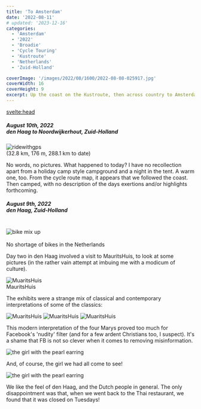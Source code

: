 ```yaml
---
title: 'To Amsterdam'
date: '2022-08-11'
# updated: '2023-12-16'
categories:
  - 'Amsterdam'
  - '2022'
  - 'Broadie'
  - 'Cycle Touring'
  - 'Kustroute'
  - 'Netherlands'
  - 'Zuid-Holland'

coverImage: '/images/2022/08/1600/2022-08-08-025917.jpg'
coverWidth: 16
coverHeight: 9
excerpt: Up the coast on the Kustroute, then across country to Amsterdam...
---
```


<script>
	import Callout from '$lib/components/Callout.svelte'
</script>

<svelte:head>

<title>2022 Netherlands</title>
</svelte:head>

<section class="card">
  <h5>
    August 10th, 2022 <br/>
    den Haag to Noordwijkerhout, Zuid-Holland    
  </h5>
  <p></p>
  <div class="w-90">
    <img alt="ridewithgps" src="/images/2022/08/rides/20221008.png" /><br/>
    <div class="caption">(32.8 km, 176 m, 288.1 km to date)</div>
  </div>
  
  <p>No words, no pictures. What happened to today? I have no recollection apart from a holiday camp style campground and a night in the tent. A warm one, too. From the cycle route map, it appears that we followed the coast. Then camped, with no description of the days exertions and/or highlights forthcoming.</p>

</section>

<section class="card">
  <h5>
    August 9th, 2022<br/>
    den Haag, Zuid-Holland    
  </h5>
  <br/>
  <div class="w-80"><img alt="bike mix up" src="/images/2022/08/1600/2022-08-09-054307.jpg" /></div>
  <br/>
  <div class="caption">No shortage of bikes in the Netherlands</div>
  <p>Day two in den Haag involved a visit to MauritsHuis, to look at some pictures (in the rather vain attempt at imbuing me with a modicum of culture).</p>
  <div class="w-90"><img alt="MuaritsHuis" src="/images/2022/08/1600/2022-08-09-065602.jpg" /><br/>
  <div class="caption">MauritsHuis</div></div>
  <p>The exhibits were a strange mix of classical and contemporary interpretations of some of the classics:</p>
  <img alt="MuaritsHuis" src="/images/2022/08/1600/2022-08-09-072652.jpg" />
  <img alt="MuaritsHuis" src="/images/2022/08/1600/2022-08-09-074024.jpg" />
  <img alt="MuaritsHuis" src="/images/2022/08/1600/2022-08-09-074719.jpg" />
  <p>This modern interpretation of the four Marys proved too much for Facebook's 'nudity' filter (and for a few ardent Christians too, I suspect). It's a shame that FB is not so clever when it comes to removing misinformation. </p>
  <img alt="the girl with the pearl earring" src="/images/2022/08/1600/2022-08-09-080432.jpg" />
  <p>And, of course, the girl we had all come to see!</p>
  <img alt="the girl with the pearl earring" src="/images/2022/08/1600/2022-08-09-084748.jpg" />
  <p>We like the feel of den Haag, and the Dutch people in general. The only disappointment was that, when we went back to the Thai restaurant, we found that it was closed on Tuesdays!</p>

</section>
